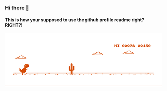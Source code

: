 ### Hi there 🐐
#### This is how your supposed to use the github profile readme right? RIGHT?!
![image](https://github.com/gaza1994/gaza1994/blob/master/dino_orange.gif)
